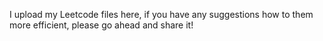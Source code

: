 I upload my Leetcode files here, if you have any suggestions how to them more efficient, please go ahead and share it!
